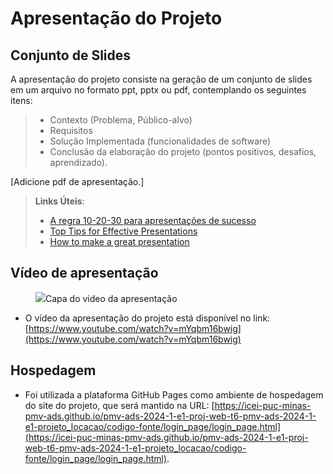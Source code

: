 # Apresentação do Projeto

## Conjunto de Slides

A apresentação do projeto consiste na geração de um conjunto de slides em um arquivo no formato ppt, pptx ou pdf, contemplando os seguintes itens:

> - Contexto (Problema, Público-alvo)
> - Requisitos
> - Solução Implementada (funcionalidades de software)
> - Conclusão da elaboração do projeto (pontos positivos, desafios, aprendizado).

[Adicione pdf de apresentação.]

> **Links Úteis**:
> - [A regra 10-20-30 para apresentações de sucesso](https://revistapegn.globo.com/Noticias/noticia/2014/07/regra-10-20-30-para-apresentacoes-de-sucesso.html)
> - [Top Tips for Effective Presentations](https://www.skillsyouneed.com/present/presentation-tips.html)
> - [How to make a great presentation](https://www.ted.com/playlists/574/how_to_make_a_great_presentation)

## Vídeo de apresentação
<figure> 
  <img src="../img/capa_da_apresentacao.png"
    <figcaption>Capa do video da apresentação</figcaption>
</figure>

- O vídeo da apresentação do projeto está disponível no link: [https://www.youtube.com/watch?v=mYqbm16bwig](https://www.youtube.com/watch?v=mYqbm16bwig)

## Hospedagem

- Foi utilizada a plataforma GitHub Pages como ambiente de hospedagem do site do projeto, que será mantido na URL: [https://icei-puc-minas-pmv-ads.github.io/pmv-ads-2024-1-e1-proj-web-t6-pmv-ads-2024-1-e1-projeto_locacao/codigo-fonte/login_page/login_page.html](https://icei-puc-minas-pmv-ads.github.io/pmv-ads-2024-1-e1-proj-web-t6-pmv-ads-2024-1-e1-projeto_locacao/codigo-fonte/login_page/login_page.html).

